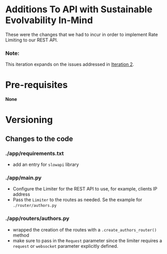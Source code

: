 # Additions To API with Sustainable Evolvability In-Mind
These were the changes that we had to incur in order to implement Rate Limiting to our REST API.

### Note:
This iteration expands on the issues addressed in [Iteration 2](../library-api-with-ratelimiting/problems-iteration2.md).

# Pre-requisites

**None**

# Versioning


## Changes to the code

### ./app/requirements.txt
- add an entry for `slowapi` library

### ./app/main.py
- Configure the Limiter for the REST API to use, for example, clients IP address
- Pass the `Limiter` to the routes as needed. Se the example for `./router/authors.py`

### ./app/routers/authors.py
- wrapped the creation of the routes with a `.create_authors_router()` method
- make sure to pass in the `Request` parameter since the limiter requires a `request` or `websocket` parameter explicitly defined.